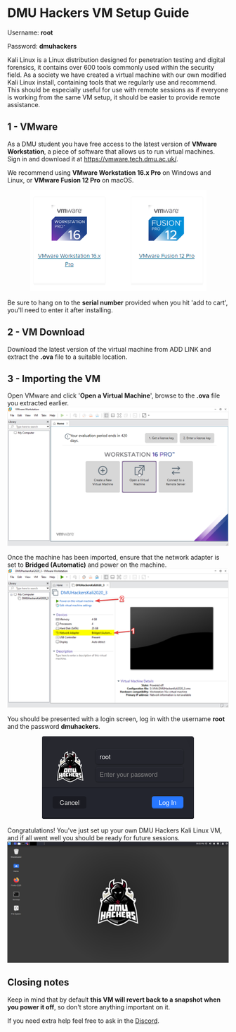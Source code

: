 # DMU Hackers VM Setup Guide

Username: **root**

Password: **dmuhackers**

Kali Linux is a Linux distribution designed for penetration testing and digital forensics, it contains over 600 tools commonly used within the security field. As a society we have created a virtual machine with our own modified Kali Linux install, containing tools that we regularly use and recommend. This should be especially useful for use with remote sessions as if everyone is working from the same VM setup, it should be easier to provide remote assistance. 

## 1 - VMware

As a DMU student you have free access to the latest version of **VMware Workstation**, a piece of software that allows us to run virtual machines. Sign in and download it at https://vmware.tech.dmu.ac.uk/.

We recommend using **VMware Workstation 16.x Pro** on Windows and Linux, or **VMware Fusion 12 Pro** on macOS.

<p align="center">
	<img src="https://github.com/DMUHackers/dmuhackers-vm/blob/master/screenshots/vmware_versions.png?raw=true">
</p>

Be sure to hang on to the **serial number** provided when you hit 'add to cart', you'll need to enter it after installing. 

## 2 - VM Download

Download the latest version of the virtual machine from ADD LINK and extract the **.ova** file to a suitable location.

## 3 - Importing the VM

Open VMware and click '**Open a Virtual Machine**', browse to the **.ova** file you extracted earlier. 
<img src="https://github.com/DMUHackers/dmuhackers-vm/blob/master/screenshots/before_import.png?raw=true">

Once the machine has been imported, ensure that the network adapter is set to **Bridged (Automatic)** and power on the machine.
<img src="https://github.com/DMUHackers/dmuhackers-vm/blob/master/screenshots/after_import.png?raw=true">

You should be presented with a login screen, log in with the username **root** and the password **dmuhackers**.
<p align="center">
	<img src="https://github.com/DMUHackers/dmuhackers-vm/blob/master/screenshots/login.png?raw=true">
</p>

Congratulations! You've just set up your own DMU Hackers Kali Linux VM, and if all went well you should be ready for future sessions.
<img src="https://github.com/DMUHackers/dmuhackers-vm/blob/master/screenshots/desktop.png?raw=true">

## Closing notes

Keep in mind that by default **this VM will revert back to a snapshot when you power it off**, so don't store anything important on it. 

If you need extra help feel free to ask in the [Discord](https://discord.gg/Vvrk4kK).
